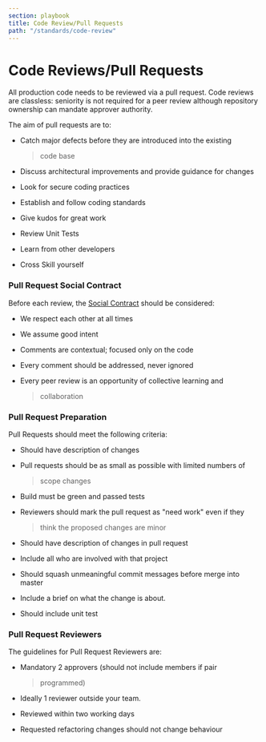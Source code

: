```yaml
---
section: playbook
title: Code Review/Pull Requests
path: "/standards/code-review"
---
```


# Code Reviews/Pull Requests

All production code needs to be reviewed via a pull request. Code
reviews are classless: seniority is not required for a peer review
although repository ownership can mandate approver authority.

The aim of pull requests are to:

- Catch major defects before they are introduced into the existing

  > code base

- Discuss architectural improvements and provide guidance for changes

- Look for secure coding practices

- Establish and follow coding standards

- Give kudos for great work

- Review Unit Tests

- Learn from other developers

- Cross Skill yourself

### Pull Request Social Contract

Before each review, the [Social
Contract](https://www.google.com/url?sa=t&rct=j&q=&esrc=s&source=web&cd=3&cad=rja&uact=8&ved=2ahUKEwjk6-yugKjdAhVUdt4KHbVABvsQFjACegQIBRAK&url=https%3A%2F%2Fen.wikipedia.org%2Fwiki%2FSocial_contract&usg=AOvVaw00zAPlb_lk_T-jSFCMPe8L)
should be considered:

- We respect each other at all times

- We assume good intent

- Comments are contextual; focused only on the code

- Every comment should be addressed, never ignored

- Every peer review is an opportunity of collective learning and
  > collaboration

### Pull Request Preparation

Pull Requests should meet the following criteria:

- Should have description of changes

- Pull requests should be as small as possible with limited numbers of

  > scope changes

- Build must be green and passed tests

- Reviewers should mark the pull request as "need work" even if they

  > think the proposed changes are minor

- Should have description of changes in pull request

- Include all who are involved with that project

- Should squash unmeaningful commit messages before merge into master

- Include a brief on what the change is about.

- Should include unit test

### Pull Request Reviewers

The guidelines for Pull Request Reviewers are:

- Mandatory 2 approvers (should not include members if pair

  > programmed)

- Ideally 1 reviewer outside your team.

- Reviewed within two working days

- Requested refactoring changes should not change behaviour

